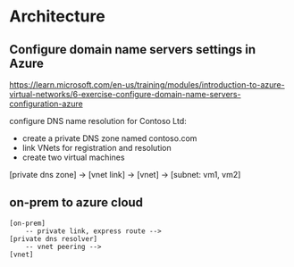 # Architecture

## Configure domain name servers settings in Azure
https://learn.microsoft.com/en-us/training/modules/introduction-to-azure-virtual-networks/6-exercise-configure-domain-name-servers-configuration-azure

configure DNS name resolution for Contoso Ltd:
- create a private DNS zone named contoso.com
- link VNets for registration and resolution
- create two virtual machines

[private dns zone] -> [vnet link] -> [vnet] -> [subnet: vm1, vm2]

## on-prem to azure cloud
```
[on-prem]
    -- private link, express route -->
[private dns resolver]
    -- vnet peering -->
[vnet]
```
